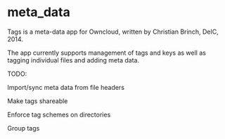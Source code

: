 meta_data
======

Tags is a meta-data app for Owncloud, written by Christian Brinch, 
DeIC, 2014. 

The app currently supports management of tags and keys as well as
tagging individual files and adding meta data.

TODO:

Import/sync meta data from file headers

Make tags shareable

Enforce tag schemes on directories

Group tags

